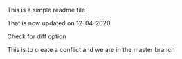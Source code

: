 This is a simple readme file

That is now updated on 12-04-2020

Check for diff option

This is to create a conflict and we are in the master branch